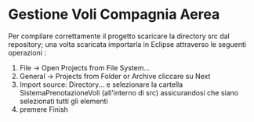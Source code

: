 # Gestione Voli Compagnia Aerea

Per compilare correttamente il progetto scaricare la directory src dal repository; una volta scaricata importarla in Eclipse attraverso le seguenti operazioni : 

  1) File -> Open Projects from File System… 
  2) General -> Projects from Folder or Archive  cliccare su Next
  3) Import source: Directory... e selezionare la cartella SistemaPrenotazioneVoli (all'interno di src) assicurandosi che siano selezionati tutti gli elementi
  4) premere Finish 
